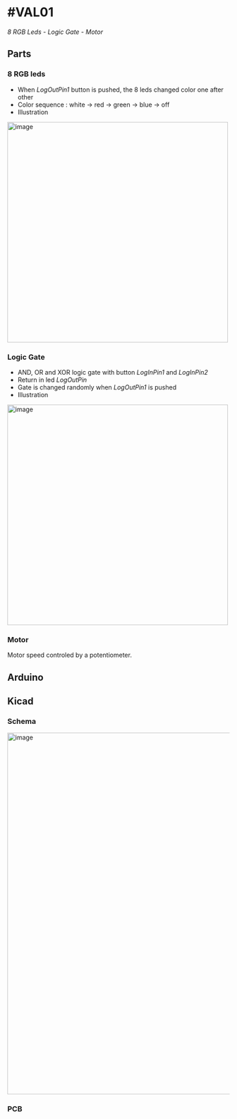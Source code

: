 # #VAL01
_8 RGB Leds - Logic Gate - Motor_

## Parts
### 8 RGB leds
* When _LogOutPin1_ button is pushed, the 8 leds changed color one after other
* Color sequence : white -> red -> green -> blue -> off
* Illustration
<img width="500" alt="image" src="https://github.com/flisat/val01/assets/7060205/dd2e79e7-95b8-40d4-a7ff-2f69aaf26833">


### Logic Gate
* AND, OR and XOR logic gate with button _LogInPin1_ and _LogInPin2_
* Return in led _LogOutPin_
* Gate is changed randomly when _LogOutPin1_ is pushed
* Illustration
<img width="500" alt="image" src="https://github.com/flisat/val01/assets/7060205/f5d54a01-28a2-4fd1-b6b6-b446bf9b98eb">

### Motor
Motor speed controled by a potentiometer.

## Arduino

## Kicad
### Schema
<img width="820" alt="image" src="https://github.com/flisat/val01/assets/7060205/9f19f4cb-38de-4591-82cf-53569e6ce206">

### PCB

